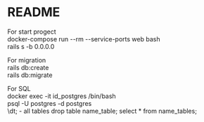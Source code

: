 # README


For start progect  
docker-compose run --rm --service-ports web bash  
rails s -b 0.0.0.0  

For migration  
rails db:create  
rails db:migrate  


For SQL  
docker exec -it id_postgres /bin/bash  
psql -U postgres -d postgres  
\dt; - all tables
drop table name_table;
select * from name_tables;
